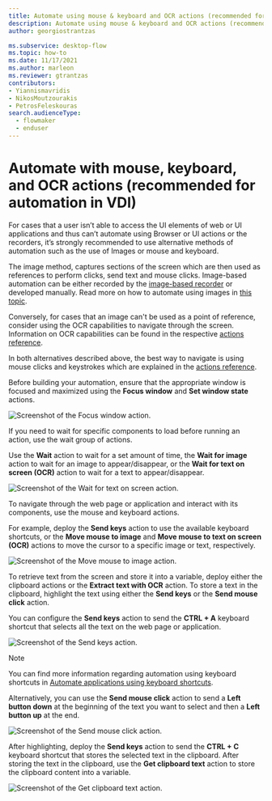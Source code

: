 ```yaml
---
title: Automate using mouse & keyboard and OCR actions (recommended for automation in VDI)
description: Automate using mouse & keyboard and OCR actions (recommended for automation in VDI)
author: georgiostrantzas

ms.subservice: desktop-flow
ms.topic: how-to
ms.date: 11/17/2021
ms.author: marleon
ms.reviewer: gtrantzas
contributors:
- Yiannismavridis
- NikosMoutzourakis
- PetrosFeleskouras
search.audienceType: 
  - flowmaker
  - enduser
---
```


# Automate with mouse, keyboard, and OCR actions (recommended for automation in VDI)

For cases that a user isn’t able to access the UI elements of web or UI applications and thus can’t automate using Browser or UI actions or the recorders, it’s strongly recommended to use alternative methods of automation such as the use of Images or mouse and keyboard.

The image method, captures sections of the screen which are then used as references to perform clicks, send text and mouse clicks. Image-based automation can be either recorded by the [image-based recorder](../recording-flow.md#image-based-recording) or developed manually. Read more on how to automate using images in [this topic](../images.md).

Conversely, for cases that an image can't be used as a point of reference, consider using the OCR capabilities to navigate through the screen. Information on OCR capabilities can be found in the respective [actions reference](../actions-reference/ocr.md).

In both alternatives described above, the best way to navigate is using mouse clicks and keystrokes which are explained in the [actions reference](../actions-reference/mouseandkeyboard.md).

Before building your automation, ensure that the appropriate window is focused and maximized using the **Focus window** and **Set window state** actions.

![Screenshot of the Focus window action.](media/automate-using-mouse-keyboard-ocr/focus-window-action.png)

If you need to wait for specific components to load before running an action, use the wait group of actions. 

Use the **Wait** action to wait for a set amount of time, the **Wait for image** action to wait for an image to appear/disappear, or the **Wait for text on screen (OCR)** action to wait for a text to appear/disappear.

![Screenshot of the Wait for text on screen action.](media/automate-using-mouse-keyboard-ocr/wait-text-screen-action.png)

To navigate through the web page or application and interact with its components, use the mouse and keyboard actions.

For example, deploy the **Send keys** action to use the available keyboard shortcuts, or the **Move mouse to image** and **Move mouse to text on screen (OCR)** actions to move the cursor to a specific image or text, respectively.

![Screenshot of the Move mouse to image action.](media/automate-using-mouse-keyboard-ocr/move-mouse-image-action.png)

To retrieve text from the screen and store it into a variable, deploy either the clipboard actions or the **Extract text with OCR** action. To store a text in the clipboard, highlight the text using either the **Send keys** or the **Send mouse click** action.

You can configure the **Send keys** action to send the **CTRL + A** keyboard shortcut that selects all the text on the web page or application.

![Screenshot of the Send keys action.](media/automate-using-mouse-keyboard-ocr/send-keys-action.png)

> [!NOTE]
> You can find more information regarding automation using keyboard shortcuts in [Automate applications using keyboard shortcuts](automate-applications-keyboard-shortcuts.md).

Alternatively, you can use the **Send mouse click**  action to send a **Left button down** at the beginning of the text you want to select and then a **Left button up** at the end. 

![Screenshot of the Send mouse click action.](media/automate-using-mouse-keyboard-ocr/send-mouse-click-action.png)

After highlighting, deploy the **Send keys** action to send the **CTRL + C** keyboard shortcut that stores the selected text in the clipboard. After storing the text in the clipboard, use the **Get clipboard text** action to store the clipboard content into a variable. 

![Screenshot of the Get clipboard text action.](media/automate-using-mouse-keyboard-ocr/get-clipboard-action.png)
